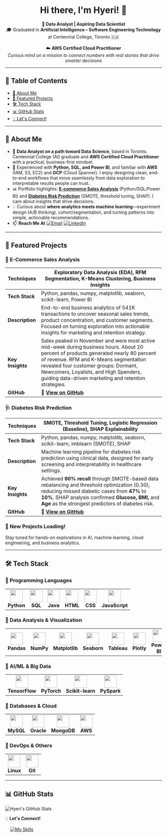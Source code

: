 <!-- GitHub Profile README -->

<h1 align="center">Hi there, I'm Hyeri! 👋</h1>

<p align="center">
  <b>🚀 Data Analyst&nbsp;|&nbsp;Aspiring Data Scientist</b><br>
  🎓 Graduated in <b>Artificial Intelligence – Software Engineering Technology</b><br>
  at Centennial College, Toronto 🇨🇦<br><br>
  ☁️ <b>AWS Certified Cloud Practitioner</b><br>
  <i>Curious mind on a mission to connect numbers with real stories that drive smarter decisions</i>
</p>

---

## 📖 Table of Contents
- [📌 About Me](#about-me)
- [📂 Featured Projects](#featured-projects)
- [🛠️ Tech Stack](#tech-stack)
- [📊 GitHub Stats](#github-stats)
- [💡 Let's Connect!](#lets-connect)

---

## <a name="about-me"></a>📌 About Me
- 🧠 **Data Analyst on a path toward Data Science**, based in Toronto. Centennial College (AI) graduate and **AWS Certified Cloud Practitioner** with a practical, business-first mindset.
- 🔧 Experienced with **Python, SQL, and Power BI**, and familiar with **AWS** (IAM, S3, EC2) and **GCP** (Cloud Spanner). I enjoy designing clean, end-to-end workflows that move seamlessly from data exploration to interpretable results people can trust.
- 📊 Portfolio highlights: **[E-commerce Sales Analysis](https://github.com/Hyeri-Jerrie-Kim/ecommerce-sales-analysis)** (Python/SQL/Power BI) and **[Diabetes Risk Prediction](https://github.com/Hyeri-Jerrie-Kim/supervised-learning/tree/main/diabetes-risk-prediction)** (SMOTE, threshold tuning, SHAP). I care about insights that drive decisions.
- 💡 Curious about **where analytics meets machine learning**—experiment design (A/B thinking), cohort/segmentation, and turning patterns into simple, actionable recommendations.
- 📫 **Reach Me At** [![Email](https://img.shields.io/badge/Email-hyeri5524%40gmail.com-blue?style=flat-square&logo=gmail)](mailto:hyeri5524@gmail.com) [![LinkedIn](https://img.shields.io/badge/LinkedIn-hyerikim--ds-blue?style=flat-square&logo=linkedin)](https://www.linkedin.com/in/hyerikim-ds)


---

## <a name="featured-projects"></a>📂 Featured Projects
### 🛒 **E-Commerce Sales Analysis**
| **Techniques** | Exploratory Data Analysis (EDA), RFM Segmentation, K-Means Clustering, Business Insights |
|-------------------------------|-----------------------------------------------------------------------------------|
| **Tech Stack** | Python, pandas, numpy, matplotlib, seaborn, scikit-learn, Power BI |
| **Description** | End-to-end business analytics of 541K transactions to uncover seasonal sales trends, product concentration, and customer segments. Focused on turning exploration into actionable insights for marketing and retention strategy. |
| **Key Insights** | Sales peaked in November and were most active mid-week during business hours. About 20 percent of products generated nearly 80 percent of revenue. RFM and K-Means segmentation revealed four customer groups: Dormant, Newcomers, Loyalists, and High Spenders, guiding data-driven marketing and retention strategies. |
| **GitHub** | 🔗 **[View on GitHub](https://github.com/Hyeri-Jerrie-Kim/ecommerce-sales-analysis.git)** |

### 🩺 **Diabetes Risk Prediction**

| **Techniques** | SMOTE, Threshold Tuning, Logistic Regression (Baseline), SHAP Explainability |
|-------------------------------|-----------------------------------------------------------------------------------|
| **Tech Stack** | Python, pandas, numpy, matplotlib, seaborn, scikit-learn, imblearn (SMOTE), SHAP |
| **Description** | Machine learning pipeline for diabetes risk prediction using clinical data, designed for early screening and interpretability in healthcare settings. |
| **Key Insights** | Achieved **90% recall** through SMOTE-based data rebalancing and threshold optimization (0.30), reducing missed diabetic cases from **47%** to **10%**. SHAP analysis confirmed **Glucose, BMI,** and **Age** as the strongest predictors of diabetes risk. |
| **GitHub** | 🔗 **[View on GitHub](https://github.com/Hyeri-Jerrie-Kim/supervised-learning/tree/main/diabetes-risk-prediction)**  |


### **🚀 New Projects Loading!**
Stay tuned for hands-on explorations in AI, machine learning, cloud engineering, and business analytics.

---

## <a name="tech-stack">🛠️ Tech Stack
### 🔹 Programming Languages
<table>
  <tr>
    <td align="center"><img src="https://skillicons.dev/icons?i=python" width="40"><br><b>Python</b></td>
    <td align="center"><img src="https://skillicons.dev/icons?i=mysql" width="40"><br><b>SQL</b></td>
    <td align="center"><img src="https://skillicons.dev/icons?i=java" width="40"><br><b>Java</b></td>
    <td align="center"><img src="https://skillicons.dev/icons?i=html" width="40"><br><b>HTML</b></td>
    <td align="center"><img src="https://skillicons.dev/icons?i=css" width="40"><br><b>CSS</b></td>
    <td align="center"><img src="https://skillicons.dev/icons?i=js" width="40"><br><b>JavaScript</b></td>
  </tr>
</table>

### 🔹 Data Analysis & Visualization
<table>
  <tr>
    <td align="center"><img src="https://go-skill-icons.vercel.app/api/icons?i=pandas" width="40"><br><b>Pandas</b></td>
    <td align="center"><img src="https://go-skill-icons.vercel.app/api/icons?i=numpy" width="40"><br><b>NumPy</b></td>
    <td align="center"><img src="https://go-skill-icons.vercel.app/api/icons?i=matplotlib" width="40"><br><b>Matplotlib</b></td>
    <td align="center"><img src="https://go-skill-icons.vercel.app/api/icons?i=seaborn" width="40"><br><b>Seaborn</b></td>
    <td align="center"><img src="https://go-skill-icons.vercel.app/api/icons?i=tableau" width="40"><br><b>Tableau</b></td>
    <td align="center"><img src="https://img.shields.io/badge/-Plotly-3F4F75?style=flat-square" width="40"><br><b>Plotly</b></td>
    <td align="center"><img src="https://img.shields.io/badge/-Power%20BI-F2C811?style=flat-square&logo=power-bi&logoColor=black" width="40"><br><b>Power BI</b></td>
  </tr>
</table>


### 🔹 AI/ML & Big Data
<table>
  <tr>
    <td align="center"><img src="https://go-skill-icons.vercel.app/api/icons?i=tensorflow" width="40"><br><b>TensorFlow</b></td>
    <td align="center"><img src="https://go-skill-icons.vercel.app/api/icons?i=pytorch" width="40"><br><b>PyTorch</b></td>
    <td align="center"><img src="https://go-skill-icons.vercel.app/api/icons?i=scikitlearn" width="40"><br><b>Scikit-learn</b></td>
    <td align="center"><img src="https://img.shields.io/badge/-PySpark-FDEE21?style=flat-square&logo=apache-spark&logoColor=black" width="40"><br><b>PySpark</b></td>
  </tr>
</table>


### 🔹 Databases & Cloud
<table>
  <tr>
    <td align="center"><img src="https://go-skill-icons.vercel.app/api/icons?i=mysql" width="40"><br><b>MySQL</b></td>
    <td align="center"><img src="https://go-skill-icons.vercel.app/api/icons?i=oracle" width="40"><br><b>Oracle</b></td>
    <td align="center"><img src="https://go-skill-icons.vercel.app/api/icons?i=mongodb" width="40"><br><b>MongoDB</b></td>
    <td align="center"><img src="https://go-skill-icons.vercel.app/api/icons?i=aws" width="40"><br><b>AWS</b></td>
  </tr>
</table>

### 🔹 DevOps & Others
<table>
  <tr>
    <td align="center"><img src="https://go-skill-icons.vercel.app/api/icons?i=linux" width="40"><br><b>Linux</b></td>
    <td align="center"><img src="https://go-skill-icons.vercel.app/api/icons?i=git" width="40"><br><b>Git</b></td>
  </tr>
</table>

---

## <a name="github-stats"></a>📊 GitHub Stats  
![Hyeri's GitHub Stats](https://github-readme-stats.vercel.app/api?username=hyeri-jerrie-kim&show_icons=true&theme=radical)

💡 <a name="lets-connect"></a> **Let's Connect!**  
<br>&nbsp;&nbsp;&nbsp;&nbsp;[![My Skills](https://go-skill-icons.vercel.app/api/icons?i=linkedin&perline=3)](https://www.linkedin.com/in/hyerikim-ds)  
